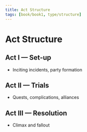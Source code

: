 ```yaml
---
title: Act Structure
tags: [book/book1, type/structure]
---
```


# Act Structure

## Act I — Set-up
- Inciting incidents, party formation

## Act II — Trials
- Quests, complications, alliances

## Act III — Resolution
- Climax and fallout
